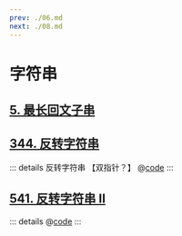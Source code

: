 ```yaml
---
prev: ./06.md
next: ./08.md
---
```


# 字符串

## [5. 最长回文子串](https://leetcode.cn/problems/longest-palindromic-substring/)

## [344. 反转字符串](https://leetcode.cn/problems/reverse-string/)

::: details 反转字符串 【双指针？】
@[code](./string/reverseString.py)
:::

## [541. 反转字符串 II](https://leetcode.cn/problems/reverse-string-ii/)

::: details
@[code](./string/reverseStr.py)
:::
